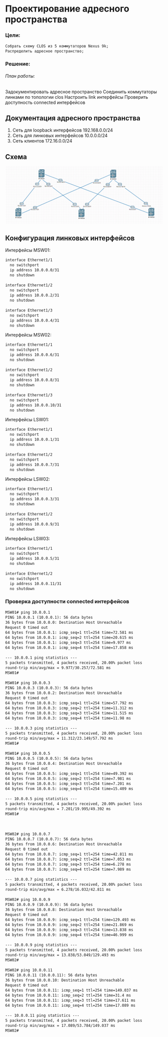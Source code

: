 #   Проектирование адресного пространства

### Цели:
    Собрать схему CLOS из 5 коммутаторов Nexus 9k;
    Распределить адресное пространство;

### Решение:


###### План работы:

Задокументировать адресное пространство
Соединить коммутаторы линками по топологии clos
Настроить link интерфейсы
Проверить доступность connected интерфейсов 


## Документация адресного пространства
1. Сеть для loopback интерфейсов 192.168.0.0/24
2. Сеть для линковых интерфейсов 10.0.0.0/24
3. Сеть клиентов 172.16.0.0/24

## Схема

![img.png](img.png)



## Конфигурация линковых интерфейсов

 
Интерфейсы MSW01:
```
interface Ethernet1/1
  no switchport
  ip address 10.0.0.0/31
  no shutdown

interface Ethernet1/2
  no switchport
  ip address 10.0.0.2/31
  no shutdown

interface Ethernet1/3
  no switchport
  ip address 10.0.0.4/31
  no shutdown
```
Интерфейсы MSW02:
```
interface Ethernet1/1
  no switchport
  ip address 10.0.0.6/31
  no shutdown

interface Ethernet1/2
  no switchport
  ip address 10.0.0.8/31
  no shutdown

interface Ethernet1/3
  no switchport
  ip address 10.0.0.10/31
  no shutdown
```

Интерфейсы LSW01:
```
interface Ethernet1/1
  no switchport
  ip address 10.0.0.1/31
  no shutdown

interface Ethernet1/2
  no switchport
  ip address 10.0.0.7/31
  no shutdown
```
Интерфейсы LSW02:
```
interface Ethernet1/1
  no switchport
  ip address 10.0.0.3/31
  no shutdown

interface Ethernet1/2
  no switchport
  ip address 10.0.0.9/31
  no shutdown
```

Интерфейсы LSW03:
```
interface Ethernet1/1
  no switchport
  ip address 10.0.0.5/31
  no shutdown

interface Ethernet1/2
  no switchport
  ip address 10.0.0.11/31
  no shutdown
```

### Проверка доступности connected интерфейсов

```
MSW01# ping 10.0.0.1
PING 10.0.0.1 (10.0.0.1): 56 data bytes
36 bytes from 10.0.0.0: Destination Host Unreachable
Request 0 timed out
64 bytes from 10.0.0.1: icmp_seq=1 ttl=254 time=72.581 ms
64 bytes from 10.0.0.1: icmp_seq=2 ttl=254 time=20.615 ms
64 bytes from 10.0.0.1: icmp_seq=3 ttl=254 time=9.977 ms
64 bytes from 10.0.0.1: icmp_seq=4 ttl=254 time=17.858 ms

--- 10.0.0.1 ping statistics ---
5 packets transmitted, 4 packets received, 20.00% packet loss
round-trip min/avg/max = 9.977/30.257/72.581 ms
MSW01# 

MSW01# ping 10.0.0.3
PING 10.0.0.3 (10.0.0.3): 56 data bytes
36 bytes from 10.0.0.2: Destination Host Unreachable
Request 0 timed out
64 bytes from 10.0.0.3: icmp_seq=1 ttl=254 time=57.792 ms
64 bytes from 10.0.0.3: icmp_seq=2 ttl=254 time=11.312 ms
64 bytes from 10.0.0.3: icmp_seq=3 ttl=254 time=11.515 ms
64 bytes from 10.0.0.3: icmp_seq=4 ttl=254 time=11.98 ms

--- 10.0.0.3 ping statistics ---
5 packets transmitted, 4 packets received, 20.00% packet loss
round-trip min/avg/max = 11.312/23.149/57.792 ms
MSW01# 

MSW01# ping 10.0.0.5
PING 10.0.0.5 (10.0.0.5): 56 data bytes
36 bytes from 10.0.0.4: Destination Host Unreachable
Request 0 timed out
64 bytes from 10.0.0.5: icmp_seq=1 ttl=254 time=49.392 ms
64 bytes from 10.0.0.5: icmp_seq=2 ttl=254 time=7.981 ms
64 bytes from 10.0.0.5: icmp_seq=3 ttl=254 time=7.201 ms
64 bytes from 10.0.0.5: icmp_seq=4 ttl=254 time=15.409 ms

--- 10.0.0.5 ping statistics ---
5 packets transmitted, 4 packets received, 20.00% packet loss
round-trip min/avg/max = 7.201/19.995/49.392 ms
MSW01#



MSW02# ping 10.0.0.7
PING 10.0.0.7 (10.0.0.7): 56 data bytes
36 bytes from 10.0.0.6: Destination Host Unreachable
Request 0 timed out
64 bytes from 10.0.0.7: icmp_seq=1 ttl=254 time=42.811 ms
64 bytes from 10.0.0.7: icmp_seq=2 ttl=254 time=7.053 ms
64 bytes from 10.0.0.7: icmp_seq=3 ttl=254 time=6.278 ms
64 bytes from 10.0.0.7: icmp_seq=4 ttl=254 time=7.989 ms

--- 10.0.0.7 ping statistics ---
5 packets transmitted, 4 packets received, 20.00% packet loss
round-trip min/avg/max = 6.278/16.032/42.811 ms

MSW02# ping 10.0.0.9
PING 10.0.0.9 (10.0.0.9): 56 data bytes
36 bytes from 10.0.0.8: Destination Host Unreachable
Request 0 timed out
64 bytes from 10.0.0.9: icmp_seq=1 ttl=254 time=129.493 ms
64 bytes from 10.0.0.9: icmp_seq=2 ttl=254 time=21.869 ms
64 bytes from 10.0.0.9: icmp_seq=3 ttl=254 time=13.838 ms
64 bytes from 10.0.0.9: icmp_seq=4 ttl=254 time=46.999 ms

--- 10.0.0.9 ping statistics ---
5 packets transmitted, 4 packets received, 20.00% packet loss
round-trip min/avg/max = 13.838/53.049/129.493 ms
MSW02# 

MSW02# ping 10.0.0.11
PING 10.0.0.11 (10.0.0.11): 56 data bytes
36 bytes from 10.0.0.10: Destination Host Unreachable
Request 0 timed out
64 bytes from 10.0.0.11: icmp_seq=1 ttl=254 time=149.037 ms
64 bytes from 10.0.0.11: icmp_seq=2 ttl=254 time=31.4 ms
64 bytes from 10.0.0.11: icmp_seq=3 ttl=254 time=17.611 ms
64 bytes from 10.0.0.11: icmp_seq=4 ttl=254 time=17.089 ms

--- 10.0.0.11 ping statistics ---
5 packets transmitted, 4 packets received, 20.00% packet loss
round-trip min/avg/max = 17.089/53.784/149.037 ms
MSW02# 
```